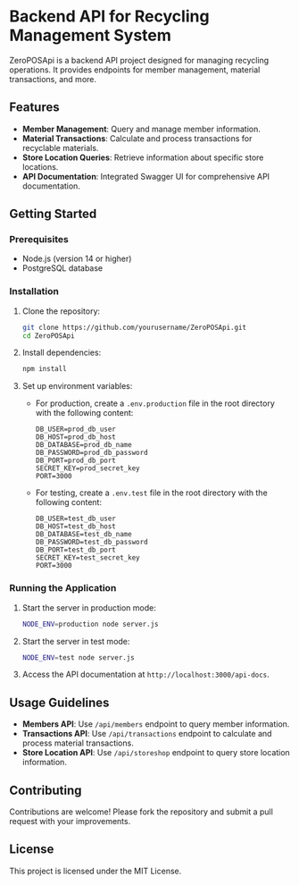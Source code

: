 # Backend API for Recycling Management System

ZeroPOSApi is a backend API project designed for managing recycling operations. It provides endpoints for member management, material transactions, and more.

## Features

- **Member Management**: Query and manage member information.
- **Material Transactions**: Calculate and process transactions for recyclable materials.
- **Store Location Queries**: Retrieve information about specific store locations.
- **API Documentation**: Integrated Swagger UI for comprehensive API documentation.

## Getting Started

### Prerequisites

- Node.js (version 14 or higher)
- PostgreSQL database

### Installation

1. Clone the repository:
   ```bash
   git clone https://github.com/yourusername/ZeroPOSApi.git
   cd ZeroPOSApi
   ```

2. Install dependencies:
   ```bash
   npm install
   ```

3. Set up environment variables:
   - For production, create a `.env.production` file in the root directory with the following content:
     ```
     DB_USER=prod_db_user
     DB_HOST=prod_db_host
     DB_DATABASE=prod_db_name
     DB_PASSWORD=prod_db_password
     DB_PORT=prod_db_port
     SECRET_KEY=prod_secret_key
     PORT=3000
     ```
   - For testing, create a `.env.test` file in the root directory with the following content:
     ```
     DB_USER=test_db_user
     DB_HOST=test_db_host
     DB_DATABASE=test_db_name
     DB_PASSWORD=test_db_password
     DB_PORT=test_db_port
     SECRET_KEY=test_secret_key
     PORT=3000
     ```

### Running the Application

1. Start the server in production mode:
   ```bash
   NODE_ENV=production node server.js
   ```

2. Start the server in test mode:
   ```bash
   NODE_ENV=test node server.js
   ```

3. Access the API documentation at `http://localhost:3000/api-docs`.

## Usage Guidelines

- **Members API**: Use `/api/members` endpoint to query member information.
- **Transactions API**: Use `/api/transactions` endpoint to calculate and process material transactions.
- **Store Location API**: Use `/api/storeshop` endpoint to query store location information.

## Contributing

Contributions are welcome! Please fork the repository and submit a pull request with your improvements.

## License

This project is licensed under the MIT License.
